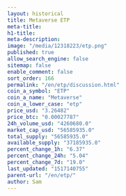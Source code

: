 ```yaml
---
layout: historical
title: Metaverse ETP
meta-title: 
h1-title: 
meta-description: 
image: "/media/12318223/etp.png"
published: true
allow_search_engine: false
sitemap: false
enable_comment: false
sort_order: 166
permalink: "/en/etp/discussion.html"
coin_a_symbol: "ETP"
coin_a_name: "Metaverse"
coin_a_lower_case: "etp"
price_usd: "3.26482"
price_btc: "0.00027787"
24h_volume_usd: "4260680.0"
market_cap_usd: "56585935.0"
total_supply: "56585935.0"
available_supply: "37185935.0"
percent_change_1h: "6.37"
percent_change_24h: "5.04"
percent_change_7d: "19.0"
last_updated: "1517140755"
parent-url: "/en/etp/"
author: Sam
---
```


